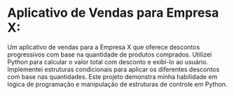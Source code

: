 # Aplicativo de Vendas para Empresa X:
Um aplicativo de vendas para a Empresa X que oferece descontos progressivos com base na quantidade de produtos comprados. Utilizei Python para calcular o valor total com desconto e exibi-lo ao usuário. Implementei estruturas condicionais para aplicar os diferentes descontos com base nas quantidades. Este projeto demonstra minha habilidade em lógica de programação e manipulação de estruturas de controle em Python.
